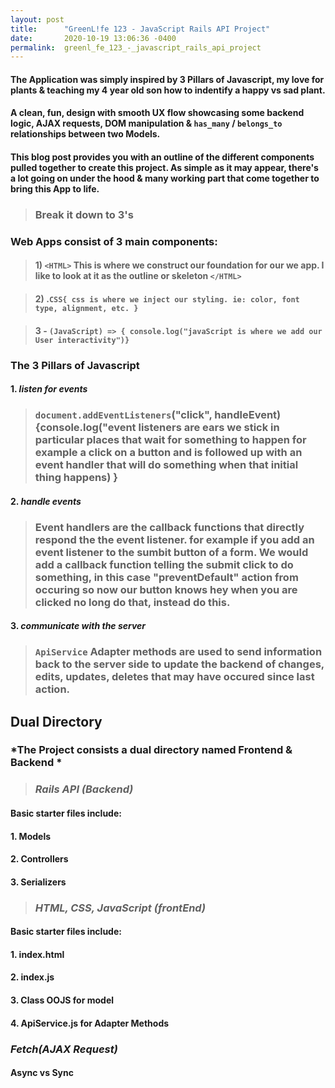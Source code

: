 ```yaml
---
layout: post
title:      "GreenL!fe 123 - JavaScript Rails API Project"
date:       2020-10-19 13:06:36 -0400
permalink:  greenl_fe_123_-_javascript_rails_api_project
---
```


#### The Application was simply inspired by 3 Pillars of Javascript, my love for plants & teaching my 4 year old son how to indentify a happy vs sad plant.

#### A clean, fun, design with smooth UX flow showcasing some backend logic, AJAX requests, DOM manipulation & `has_many` / `belongs_to` relationships between two Models. 

#### This blog post provides you with an outline of the different components pulled together to create this project. As simple as it may appear, there's a lot going on under the hood & many working part that come together to bring this App to life.



> ### Break it down to 3's

### Web Apps consist of 3 main components:
>#### 1) `<HTML>`  This is where we construct our foundation for our we app. I like to look at it as the outline or skeleton `</HTML>`

>#### 2) .`CSS{ css is where we inject our styling. ie: color, font type, alignment, etc. }`

> #### 3 - `(JavaScript) => { console.log("javaScript is where we add our User interactivity")} `



### The 3 Pillars of Javascript
#### 1. *listen for events*
>### `document.addEventListeners`("click", handleEvent) {console.log("event listeners are ears we stick in particular places that wait for something to happen for example a click on a button and is followed up with an event handler that will do something when that initial thing happens) }

#### 2. *handle events*
> ### Event handlers are the callback functions that directly respond the the event listener. for example if you add an event listener to the sumbit button of a form. We would add a callback function telling the submit click to do something, in this case "preventDefault" action from occuring so now our button knows hey when you are clicked no long do that, instead do this.


#### 3. *communicate with the server*
> ### `ApiService` Adapter methods are used to send information back to the server side to update the backend of changes, edits, updates, deletes that may have occured since last action.
> 



## Dual Directory

### *The Project consists a dual directory named Frontend & Backend *




> ### *Rails API (Backend)*

#### Basic starter files include:

#### 1. Models
#### 2. Controllers
#### 3. Serializers


> ### *HTML, CSS, JavaScript (frontEnd)*

#### Basic starter files include:

#### 1. index.html
#### 2. index.js
#### 3. Class OOJS for model
#### 4. ApiService.js for Adapter Methods


### *Fetch(AJAX Request)*

#### Async vs Sync
















